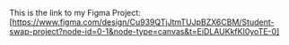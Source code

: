 This is the link to my Figma Project:[https://www.figma.com/design/Cu939QTjJtmTUJpBZX6CBM/Student-swap-project?node-id=0-1&node-type=canvas&t=EiDLAUKkfKI0yoTE-0]
